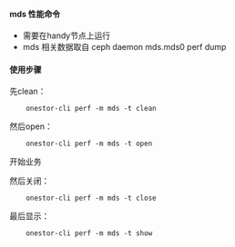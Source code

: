 
#### mds 性能命令

* 需要在handy节点上运行
* mds 相关数据取自 ceph daemon mds.mds0 perf dump

#### 使用步骤

先clean：

        onestor-cli perf -m mds -t clean
 
然后open：

        onestor-cli perf -m mds -t open
        
开始业务

然后关闭：
        
        onestor-cli perf -m mds -t close
        
最后显示：

        onestor-cli perf -m mds -t show
